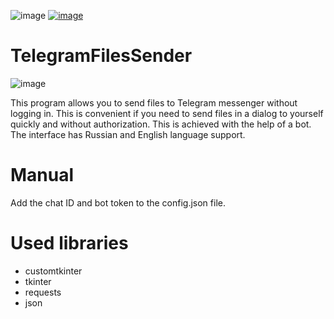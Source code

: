
![image](https://img.shields.io/badge/Python-14354C?style=for-the-badge&logo=python&logoColor=white) [![image](https://img.shields.io/badge/Telegram-2CA5E0?style=for-the-badge&logo=telegram&logoColor=white)](https://t.me/illusionere)

# TelegramFilesSender
![image](https://github.com/fuzzy-wuzzy-baf/TelegramFilesSender/assets/58778694/f9db9a34-6cd3-4f58-9541-4e181759aeda)

This program allows you to send files to Telegram messenger without logging in. This is convenient if you need to send files in a dialog to yourself quickly and without authorization. This is achieved with the help of a bot. The interface has Russian and English language support.

# Manual
Add the chat ID and bot token to the config.json file.

# Used libraries
- customtkinter
- tkinter
- requests
- json
